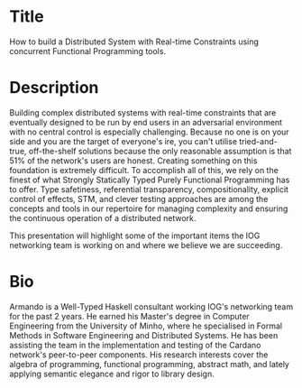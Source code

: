 # Title
How to build a Distributed System with Real-time Constraints using concurrent Functional Programming tools.

# Description

Building complex distributed systems with real-time constraints that are eventually designed to be run by end users in an adversarial environment with no central control is especially challenging. Because no one is on your side and you are the target of everyone's ire, you can't utilise tried-and-true, off-the-shelf solutions because the only reasonable assumption is that 51% of the network's users are honest. Creating something on this foundation is extremely difficult. To accomplish all of this, we rely on the finest of what Strongly Statically Typed Purely Functional Programming has to offer. Type safetiness, referential transparency, compositionality, explicit control of effects, STM, and clever testing approaches are among the concepts and tools in our repertoire for managing complexity and ensuring the continuous operation of a distributed network.

This presentation will highlight some of the important items the IOG networking team is working on and where we believe we are succeeding.

# Bio

Armando is a Well-Typed Haskell consultant working IOG's networking team for the past 2 years. He earned his Master's degree in Computer Engineering from the University of Minho, where he specialised in Formal Methods in Software Engineering and Distributed Systems. He has been assisting the team in the implementation and testing of the Cardano network's peer-to-peer components. His research interests cover the algebra of programming, functional programming, abstract math, and lately applying semantic elegance and rigor to library design.
